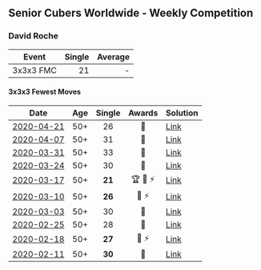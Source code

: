 ## Senior Cubers Worldwide - Weekly Competition
### David Roche

| Event | Single | Average |
| -- | --: | --: |
| 3x3x3 FMC | 21 | - |

#### 3x3x3 Fewest Moves

| Date | Age | Single | Awards | Solution |
| :--: | :--: | :--: | :--: | :-- |
| [2020-04-21](../fmc/results/2020-04-21.md) | 50+ | 26 | 🥇 | [Link](https://www.facebook.com/events/573932290186676/permalink/577860719793833/) |
| [2020-04-07](../fmc/results/2020-04-07.md) | 50+ | 31 | 🥈 | [Link](https://www.facebook.com/events/253518435802861/permalink/257872972034074/) |
| [2020-03-31](../fmc/results/2020-03-31.md) | 50+ | 33 | 🥉 | [Link](https://www.facebook.com/events/511598773063510/permalink/514712556085465/) |
| [2020-03-24](../fmc/results/2020-03-24.md) | 50+ | 30 | 🥈 | [Link](https://www.facebook.com/events/500266387310754/permalink/500672650603461/) |
| [2020-03-17](../fmc/results/2020-03-17.md) | 50+ | **21** | 🏆 🥇 ⚡ | [Link](https://www.facebook.com/events/210706923625115/permalink/211706620191812/) |
| [2020-03-10](../fmc/results/2020-03-10.md) | 50+ | **26** | 🥉 ⚡ | [Link](https://www.facebook.com/events/640532176759268/permalink/640978746714611/) |
| [2020-03-03](../fmc/results/2020-03-03.md) | 50+ | 30 | 🥉 | [Link](https://www.facebook.com/events/235909040903027/permalink/239537177206880/) |
| [2020-02-25](../fmc/results/2020-02-25.md) | 50+ | 28 | 🥇 | [Link](https://www.facebook.com/events/215751886207638/permalink/217139489402211/) |
| [2020-02-18](../fmc/results/2020-02-18.md) | 50+ | **27** | 🥈 ⚡ | [Link](https://www.facebook.com/groups/1604105099735401/permalink/2146673152145257/) |
| [2020-02-11](../fmc/results/2020-02-11.md) | 50+ | **30** | 🥉 | [Link](https://www.facebook.com/groups/1604105099735401/permalink/2138923996253506/) |


<!-- Global site tag (gtag.js) - Google Analytics -->
<script async src="https://www.googletagmanager.com/gtag/js?id=UA-86348435-3"></script>
<script>window.dataLayer = window.dataLayer || []; function gtag() {dataLayer.push(arguments);} gtag('js', new Date()); gtag('config', 'UA-86348435-3');</script>
